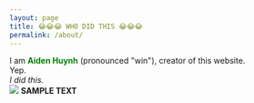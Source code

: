 ```yaml
---
layout: page
title: 😂😂😂 WHO DID THIS 😂😂😂
permalink: /about/
---
```


I am <b style="color:green">Aiden Huynh</b> (pronounced "win"), creator of this website.
<br>
Yep.
<br>
<i>I did this.</i>
<br>
<img src="https://c.tenor.com/nNcJkkDf6tgAAAAM/laughing-giggle.gif">
<b>SAMPLE TEXT</b>
